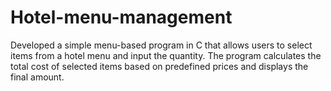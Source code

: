 # Hotel-menu-management
Developed a simple menu-based program in C that allows users to select items from a hotel menu and input the quantity. The program calculates the total cost of selected items based on predefined prices and displays the final amount.
